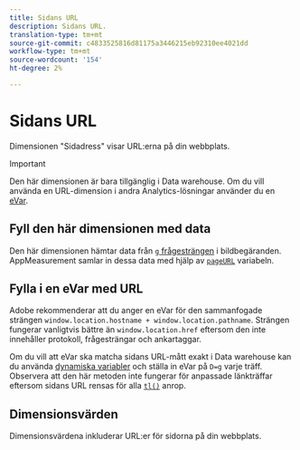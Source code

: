 ```yaml
---
title: Sidans URL
description: Sidans URL.
translation-type: tm+mt
source-git-commit: c4833525816d81175a3446215eb92310ee4021dd
workflow-type: tm+mt
source-wordcount: '154'
ht-degree: 2%

---
```



# Sidans URL

Dimensionen &quot;Sidadress&quot; visar URL:erna på din webbplats.

>[!IMPORTANT]
>
>Den här dimensionen är bara tillgänglig i Data warehouse. Om du vill använda en URL-dimension i andra Analytics-lösningar använder du en [eVar](evar.md).

## Fyll den här dimensionen med data

Den här dimensionen hämtar data från [`g` frågesträngen](/help/implement/validate/query-parameters.md) i bildbegäranden. AppMeasurement samlar in dessa data med hjälp av [`pageURL`](/help/implement/vars/page-vars/pageurl.md) variabeln.

## Fylla i en eVar med URL

Adobe rekommenderar att du anger en eVar för den sammanfogade strängen `window.location.hostname + window.location.pathname`. Strängen fungerar vanligtvis bättre än `window.location.href` eftersom den inte innehåller protokoll, frågesträngar och ankartaggar.

Om du vill att eVar ska matcha sidans URL-mått exakt i Data warehouse kan du använda [dynamiska variabler](/help/implement/vars/page-vars/dynamic-variables.md) och ställa in eVar på `D=g` varje träff. Observera att den här metoden inte fungerar för anpassade länkträffar eftersom sidans URL rensas för alla [`tl()`](/help/implement/vars/functions/tl-method.md) anrop.

## Dimensionsvärden

Dimensionsvärdena inkluderar URL:er för sidorna på din webbplats.
